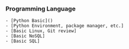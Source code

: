 ### Programming Language 
    - [Python Basic]()
    - [Python Environment, package manager, etc.]
    - [Basic Linux, Git review]
    - [Basic NoSQL]
    - [Basic SQL]
